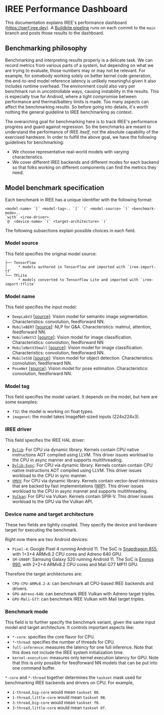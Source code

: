 # IREE Performance Dashboard

This documentation explains IREE's performance dashboard (https://perf.iree.dev).
A [Buildkite pipeline](https://buildkite.com/iree/iree-benchmark) runs on each
commit to the `main` branch and posts those results to the dashboard.

## Benchmarking philosophy

Benchmarking and interpreting results properly is a delicate task. We can record
metrics from various parts of a system, but depending on what we are trying to
evaluate, those numbers may or may not be relevant. For example, for somebody
working solely on better kernel code generation, the end-to-end model reference
latency is unlikely meaningful given it also includes runtime overhead. The
environment could also vary per benchmark run in uncontrollable ways, causing
instability in the results. This is especially true for Android, where a tight
compromise between performance and thermal/battery limits is made. Too many
aspects can affect the benchmarking results. So before going into details, it's
worth nothing the general guideline to IREE benchmarking as context.

The overarching goal for benchmarking here is to track IREE's performance
progress and guard against regression. So the benchmarks are meant to understand
the performance of IREE _itself_, not the absolute capability of the exercised
hardware. In order to fulfill the above goal, we have the following guidelines
for benchmarking:

* We choose representative real-world models with varying characteristics.
* We cover different IREE backends and different modes for each backend so that
  folks working on different components can find the metrics they need.

## Model benchmark specification

Each benchmark in IREE has a unique identifier with the following format:

```
<model-name> `[` <model-tag>.. `]` `(` <model-source> `)` <benchmark-mode>..
`with` <iree-driver>
`@` <device-name> `(` <target-architecture> `)`
```

The following subsections explain possible choices in each field.

### Model source

This field specifies the original model source:

```
├── TensorFlow
│     * models authored in TensorFlow and imported with `iree-import-tf`
└── TFLite
      * models converted to TensorFlow Lite and imported with `iree-import-tflite`
```

### Model name

This field specifies the input model:

* `DeepLabV3` [[source](https://tfhub.dev/tensorflow/lite-model/deeplabv3/1/default/1)]:
  Vision model for semantic image segmentation.
  Characteristics: convolution, feedforward NN.
* `MobileBERT` [[source](https://github.com/google-research/google-research/tree/master/mobilebert)]:
  NLP for Q&A.
  Characteristics: matmul, attention, feedforward NN.
* `MobileNetV2` [[source](https://www.tensorflow.org/api_docs/python/tf/keras/applications/MobileNetV2)]:
  Vision model for image classification.
  Characteristics: convolution, feedforward NN
* `MobileNetV3Small` [[source](https://www.tensorflow.org/api_docs/python/tf/keras/applications/MobileNetV3Small)]:
  Vision model for image classification.
  Characteristics: convolution, feedforward NN.
* `MobileSSD` [[source](https://www.tensorflow.org/lite/performance/gpu#demo_app_tutorials)]:
  Vision model for object detection.
  Characteristics: convolution, feedforward NN.
* `PoseNet` [[source](https://tfhub.dev/tensorflow/lite-model/posenet/mobilenet/float/075/1/default/1)]:
  Vision model for pose estimation.
  Characteristics: convolution, feedforward NN.

### Model tag

This field specifies the model variant. It depends on the model, but here are
some examples:

* `f32`: the model is working on float types.
* `imagenet`: the model takes ImageNet-sized inputs (224x224x3).

### IREE driver

This field specifies the IREE HAL driver:

* [`Dylib`](https://google.github.io/iree/deployment-configurations/cpu-dylib/):
  For CPU via dynamic library. Kernels contain CPU native instructions AOT
  compiled using LLVM. This driver issues workload to the CPU in async
  manner and supports multithreading.
* [`Dylib-Sync`](https://google.github.io/iree/deployment-configurations/cpu-dylib/):
  For CPU via dynamic library. Kernels contain contain CPU native instructions
  AOT compiled using LLVM. This driver issues workload to the CPU in sync
  manner.
* [`VMVX`](https://github.com/google/iree/issues/5123):
  For CPU via dynamic library. Kernels contain vector-level intrinsics that
  are backed by fast implementations ([WIP](https://github.com/google/iree/issues/5819)).
  This driver issues workload to the CPU in async manner and supports
  multithreading.
* [`Vulkan`](https://google.github.io/iree/deployment-configurations/gpu-vulkan/):
  For GPU via Vulkan. Kernels contain SPIR-V. This driver issues workload to
  the GPU via the Vulkan API.

### Device name and target architecture

These two fields are tightly coupled. They specify the device and hardware
target for executing the benchmark.

Right now there are two Android devices:

* `Pixel-4`: Google Pixel 4 running Android 11. The SoC is
  [Snapdragon 855](https://www.qualcomm.com/products/snapdragon-855-plus-and-860-mobile-platform),
  with 1+3+4 ARMv8.2 CPU cores and Adreno 640 GPU.
* `SM-G980F`: Samsung Galaxy S20 running Android 11. The SoC is
  [Exynos 990](https://www.samsung.com/semiconductor/minisite/exynos/products/mobileprocessor/exynos-990/),
  with 2+2+4 ARMv8.2 CPU cores and Mali G77 MP11 GPU.

Therefore the target architectures are:

* `CPU-CPU-ARMv8.2-A`: can benchmark all CPU-based IREE backends and drivers.
* `GPU-Adreno-640`: can benchmark IREE Vulkan with Adreno target triples.
* `GPU-Mali-G77`: can benchmark IREE Vulkan with Mali target triples.

### Benchmark mode

This field is to further specify the benchmark variant, given the same input
model and target architecture. It controls important aspects like:

* `*-core`: specifies the core flavor for CPU.
* `*-thread`: specifies the number of threads for CPU.
* `full-inference`: measures the latency for one full inference. Note that this
  does not include the IREE system initialization time.
* `kernel-execution`: measures only kernel execution latency for GPU. Note that
  this is only possible for feedforward NN models that can be put into one
  command buffer.

`*-core` and `*-thread` together determines the `taskset` mask used for
benchmarking IREE backends and drivers on CPU. For example,

* `1-thread,big-core` would mean `taskset 80`.
* `1-thread,little-core` would mean `taskset 08`.
* `3-thread,big-core` would mean `taskset f0`.
* `3-thread,little-core` would mean `taskset 0f`.

